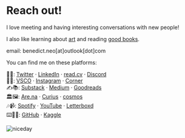 # Reach out!

I love meeting and having interesting conversations with new people!

I also like learning about [art](/tags/art) and reading [good books](https://www.goodreads.com/review/list/103179068-benedict-neo?shelf=to-read).

email: benedict.neo[at]outlook[dot]com

You can find me on these platforms:

💬📲: [Twitter](https://twitter.com/benxneo) · [LinkedIn](https://www.linkedin.com/in/benedictneo/) · [read.cv](https://read.cv/bneo) · [Discord](https://discordapp.com/users/576297282710798357)  
🤳📸: [VSCO](https://vsco.co/benxneo/gallery) · [Instagram](https://www.instagram.com/benthesaint/) · [Corner](https://www.corner.inc/benedict)  
✍️📚: [Substack](https://substack.com/@bneo) · [Medium](https://benedictxneo.medium.com/) · [Goodreads](https://goodreads.com/bneo)  
🏛️🖼️: [Are.na](https://www.are.na/benedict-neo) · [Curius](https://curius.app/benedict-neo) · [cosmos](https://www.cosmos.so/benedictneo)  
🎶📹: [Spotify](https://open.spotify.com/user/31w6rspp4fe5ihwoimt4of5tcwiu) · [YouTube](http://www.youtube.com/@benxneo) · [Letterboxd](https://letterboxd.com/benneo/)  
⌨️👨‍💻: [GitHub](https://github.com/benthecoder) · [Kaggle](https://www.kaggle.com/benthecoder/competitions)

![niceday](/images/niceday.jpeg)
